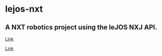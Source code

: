 # lejos-nxt

## A NXT robotics project using the leJOS NXJ API.

[Link](https://lejos.sourceforge.io/nxt/nxj/tutorial/index.htm "leJOS NXJ tutorial")

[Link](https://lejos.sourceforge.io/nxt/nxj/api/index.html "leJOS NXJ API documentation")
